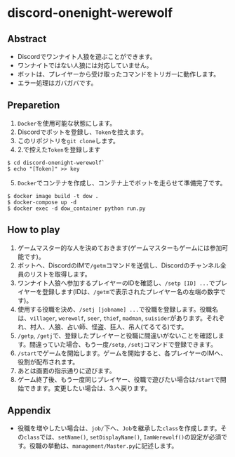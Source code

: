 # discord-onenight-werewolf

## Abstract
- Discordでワンナイト人狼を遊ぶことができます。
- ワンナイトではない人狼には対応していません。
- ボットは、プレイヤーから受け取ったコマンドをトリガーに動作します。
- エラー処理はガバガバです。

## Preparetion
1. `Docker`を使用可能な状態にします。
2. Discordでボットを登録し、`Token`を控えます。
3. このリポジトリを`git clone`します。
4. 2.で控えた`Token`を登録します

```
$ cd discord-onenight-werewolf`
$ echo "[Token]" >> key
```

5. `Docker`でコンテナを作成し、コンテナ上でボットを走らせて準備完了です。

```
$ docker image build -t dow .
$ docker-compose up -d
$ docker exec -d dow_container python run.py
```

## How to play
1. ゲームマスター的な人を決めておきます(ゲームマスターもゲームには参加可能です)。
2. ボットへ、DiscordのIMで`/getm`コマンドを送信し、Discordのチャンネル全員のリストを取得します。
3. ワンナイト人狼へ参加するプレイヤーのIDを確認し、`/setp [ID] ...`でプレイヤーを登録します(IDは、`/getm`で表示されたプレイヤー名の左端の数字です)。
4. 使用する役職を決め、`/setj [jobname] ...`で役職を登録します。役職名は、`villager`, `werewolf`, `seer`, `thief`, `madman`, `suisider`があります。それぞれ、村人、人狼、占い師、怪盗、狂人、吊人(てるてる)です。
5. `/getp`, `/getj`で、登録したプレイヤーと役職に間違いがないことを確認します。間違っていた場合、もう一度`/setp`, `/setj`コマンドで登録できます。
6. `/start`でゲームを開始します。ゲームを開始すると、各プレイヤーのIMへ、役割が配布されます。
7. あとは画面の指示通りに遊びます。
8. ゲーム終了後、もう一度同じプレイヤー、役職で遊びたい場合は`/start`で開始できます。変更したい場合は、3.へ戻ります。

## Appendix
- 役職を増やしたい場合は、`job/`下へ、`Job`を継承した`class`を作成します。その`class`では、`setName()`, `setDisplayName()`, `IamWerewolf()`の設定が必須です。役職の挙動は、`management/Master.py`に記述します。
